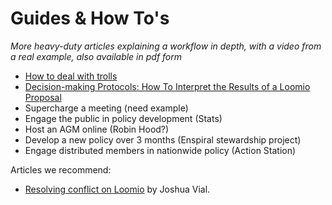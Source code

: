 # Guides & How To's

*More heavy-duty articles explaining a workflow in depth, with a video from a real example, also available in pdf form*

* [How to deal with trolls](trolls.md)
* [Decision-making Protocols: How To Interpret the Results of a Loomio Proposal](decision_making_protocols.md)
* Supercharge a meeting (need example)
* Engage the public in policy development (Stats)
* Host an AGM online (Robin Hood?)
* Develop a new policy over 3 months (Enspiral stewardship project)
* Engage distributed members in nationwide policy (Action Station)

Articles we recommend:
* [Resolving conflict on Loomio](http://joshuavial.com/loomio-conflict/) by Joshua Vial.